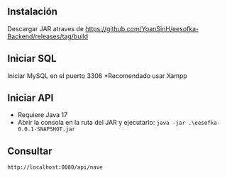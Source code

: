 ## Instalación
Descargar JAR atraves de https://github.com/YoanSinH/eesofka-Backend/releases/tag/build

## Iniciar SQL
Iniciar MySQL en el puerto 3306
*Recomendado usar Xampp

## Iniciar API
- Requiere Java 17
- Abrir la consola en la ruta del JAR y ejecutarlo:
`java -jar .\eesofka-0.0.1-SNAPSHOT.jar`

## Consultar
`http://localhost:8080/api/nave`
